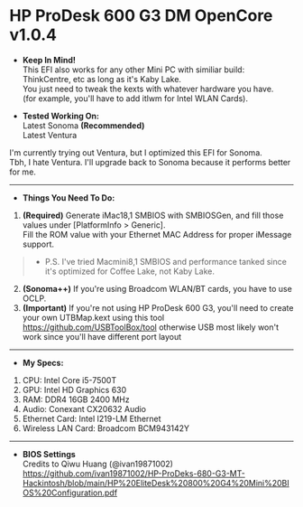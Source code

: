 <h1><b>HP ProDesk 600 G3 DM OpenCore v1.0.4</b></h1>

- <b>Keep In Mind!</b><br>
This EFI also works for any other Mini PC with similiar build: ThinkCentre, etc as long as it's Kaby Lake.<br>
You just need to tweak the kexts with whatever hardware you have. <br>
(for example, you'll have to add itlwm for Intel WLAN Cards).<br>

- <b>Tested Working On:</b><br>
  Latest Sonoma <b>(Recommended)</b><br>
  Latest Ventura

I'm currently trying out Ventura, but I optimized this EFI for Sonoma.<br>
Tbh, I hate Ventura. I'll upgrade back to Sonoma because it performs better for me.


---
- <b>Things You Need To Do:</b><br>
1. <b>(Required)</b> Generate iMac18,1 SMBIOS with SMBIOSGen, and fill those values under [PlatformInfo > Generic].<br>Fill the ROM value with your Ethernet MAC Address for proper iMessage support.<br>
> - P.S. I've tried Macmini8,1 SMBIOS and performance tanked since it's optimized for Coffee Lake, not Kaby Lake.<br>
2. <b>(Sonoma++)</b> If you're using Broadcom WLAN/BT cards, you have to use OCLP.<br>
3. <b>(Important)</b> If you're not using HP ProDesk 600 G3, you'll need to create your own UTBMap.kext using this tool https://github.com/USBToolBox/tool
otherwise USB most likely won't work since you'll have different port layout


---
- <b>My Specs:</b><br>
1. CPU: Intel Core i5-7500T<br>
2. GPU: Intel HD Graphics 630<br>
3. RAM: DDR4 16GB 2400 MHz<br>
4. Audio: Conexant CX20632 Audio<br>
5. Ethernet Card: Intel I219-LM Ethernet<br>
6. Wireless LAN Card: Broadcom BCM943142Y


---
- <b>BIOS Settings</b> <br>
Credits to Qiwu Huang (@ivan19871002)<br>
https://github.com/ivan19871002/HP-ProDeks-680-G3-MT-Hackintosh/blob/main/HP%20EliteDesk%20800%20G4%20Mini%20BIOS%20Configuration.pdf


